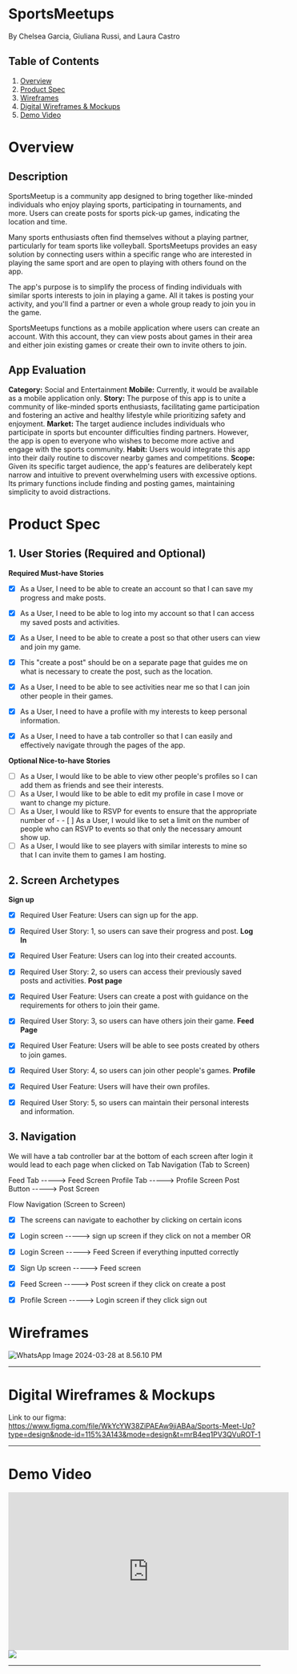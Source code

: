 # SportsMeetups

By Chelsea Garcia, Giuliana Russi, and Laura Castro

## Table of Contents

1. [Overview](#Overview)
2. [Product Spec](#Product-Spec)
4. [Wireframes](#Wireframes)
5. [Digital Wireframes & Mockups](#Digital-Wireframes-&-Mockups)
7. [Demo Video](#Demo-Video)

# Overview
## Description
SportsMeetup is a community app designed to bring together like-minded individuals who enjoy playing sports, participating in tournaments, and more. Users can create posts for sports pick-up games, indicating the location and time. 

Many sports enthusiasts often find themselves without a playing partner, particularly for team sports like volleyball. SportsMeetups provides an easy solution by connecting users within a specific range who are interested in playing the same sport and are open to playing with others found on the app.

The app's purpose is to simplify the process of finding individuals with similar sports interests to join in playing a game. All it takes is posting your activity, and you'll find a partner or even a whole group ready to join you in the game.

SportsMeetups functions as a mobile application where users can create an account. With this account, they can view posts about games in their area and either join existing games or create their own to invite others to join.

## App Evaluation
**Category:** Social and Entertainment
**Mobile:** Currently, it would be available as a mobile application only.
**Story:** The purpose of this app is to unite a community of like-minded sports enthusiasts, facilitating game participation and fostering an active and healthy lifestyle while prioritizing safety and enjoyment.
**Market:** The target audience includes individuals who participate in sports but encounter difficulties finding partners. However, the app is open to everyone who wishes to become more active and engage with the sports community.
**Habit:** Users would integrate this app into their daily routine to discover nearby games and competitions.
**Scope:** Given its specific target audience, the app's features are deliberately kept narrow and intuitive to prevent overwhelming users with excessive options. Its primary functions include finding and posting games, maintaining simplicity to avoid distractions.



# Product Spec


## 1. User Stories (Required and Optional)

**Required Must-have Stories**

- [X] As a User, I need to be able to create an account so that I can save my progress and make posts.
- [X] As a User, I need to be able to log into my account so that I can access my saved posts and activities.
- [X] As a User, I need to be able to create a post so that other users can view and join my game.
- [X] This "create a post" should be on a separate page that guides me on what is necessary to create the post, such as the location.
- [X] As a User, I need to be able to see activities near me so that I can join other people in their games.
- [X] As a User, I need to have a profile with my interests to keep personal information.
- [X] As a User, I need to have a tab controller so that I can easily and effectively navigate through the pages of the app.


**Optional Nice-to-have Stories**

- [ ] As a User, I would like to be able to view other people's profiles so I can add them as friends and see their interests.
- [ ] As a User, I would like to be able to edit my profile in case I move or want to change my picture.
- [ ] As a User, I would like to RSVP for events to ensure that the appropriate number of - - [ ] As a User, I would like to set a limit on the number of people who can RSVP to events so that only the necessary amount show up.
- [ ] As a User, I would like to see players with similar interests to mine so that I can invite them to games I am hosting.

## 2. Screen Archetypes
**Sign up**
- [X] Required User Feature: Users can sign up for the app.
- [X] Required User Story: 1, so users can save their progress and post.
**Log In**
- [X] Required User Feature: Users can log into their created accounts.
- [X] Required User Story: 2, so users can access their previously saved posts and activities.
**Post page**
- [X] Required User Feature: Users can create a post with guidance on the requirements for others to join their game.
- [X] Required User Story: 3, so users can have others join their game.
**Feed Page**
- [X] Required User Feature: Users will be able to see posts created by others to join games.
- [X] Required User Story: 4, so users can join other people's games.
**Profile**
- [X] Required User Feature: Users will have their own profiles.
- [X] Required User Story: 5, so users can maintain their personal interests and information.


## 3. Navigation
We will have a tab controller bar at the bottom of each screen after login it would lead to each page when clicked on
Tab Navigation (Tab to Screen)

Feed Tab    -----> Feed Screen
Profile Tab -----> Profile Screen
Post Button    -----> Post Screen


Flow Navigation (Screen to Screen)
- [X] The screens can navigate to eachother by clicking on certain icons

- [X] Login screen -----> sign up screen if they click on not a member 
OR
- [X] Login Screen -----> Feed Screen if everything inputted correctly

- [X] Sign Up screen -----> Feed screen

- [X] Feed Screen -----> Post screen if they click on create a post 

- [X] Profile Screen -----> Login screen if they click sign out


# Wireframes
![WhatsApp Image 2024-03-28 at 8.56.10 PM](https://hackmd.io/_uploads/rkOTb971C.jpg)




---


# Digital Wireframes & Mockups
Link to our figma:
https://www.figma.com/file/WkYcYW38ZiPAEAw9jiABAa/Sports-Meet-Up?type=design&node-id=115%3A143&mode=design&t=mrB4eq1PV3QVuROT-1

---

# Demo Video

<iframe width="560" height="315" src="https://www.youtube.com/embed/kBzFBcfxirk?si=-y2DYp1ayifziQ7T" title="YouTube video player" frameborder="0" allow="accelerometer; autoplay; clipboard-write; encrypted-media; gyroscope; picture-in-picture; web-share" referrerpolicy="strict-origin-when-cross-origin" allowfullscreen></iframe>

<div>
    <a href="https://www.youtube.com/embed/kBzFBcfxirk?si=-y2DYp1ayifziQ7T">
    </a>
    <a href="https://www.youtube.com/embed/kBzFBcfxirk?si=-y2DYp1ayifziQ7T">
      <img style="max-width:300px;" src="https://www.youtube.com/embed/kBzFBcfxirk?si=-y2DYp1ayifziQ7T">
    </a>
  </div>

---
